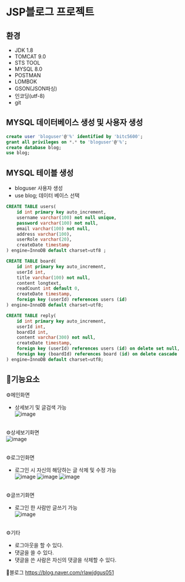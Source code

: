 # JSP블로그 프로젝트
## 환경
- JDK 1.8
- TOMCAT 9.0
- STS TOOL
- MYSQL 8.0
- POSTMAN
- LOMBOK
- GSON(JSON파싱)
- 인코딩(utf-8)
- git



## MYSQL 데이터베이스 생성 및 사용자 생성
```SQL
create user 'bloguser'@'%' identified by 'bitc5600';
grant all privileges on *.* to 'bloguser'@'%';
create database blog;
use blog;
```

## MYSQL 테이블 생성
- bloguser 사용자 생성
- use blog;  데이터 베이스 선택

```SQL
CREATE TABLE users(
	id int primary key auto_increment,
    username varchar(100) not null unique,
    password varchar(100) not null,
    email varchar(100) not null,
    address varchar(100),
    userRole varchar(20),
    createDate timestamp
) engine=InnoDB default charset=utf8 ;

CREATE TABLE board(
	id int primary key auto_increment,
    userId int,
    title varchar(100) not null,
    content longtext,
    readCount int default 0,
    createDate timestamp,
    foreign key (userId) references users (id)
) engine=InnoDB default charset=utf8;

CREATE TABLE reply(
	id int primary key auto_increment,
    userId int,
    boardId int,
    content varchar(300) not null,
    createDate timestamp,
    foreign key (userId) references users (id) on delete set null,
    foreign key (boardId) references board (id) on delete cascade
) engine=InnoDB default charset=utf8;
```

## 🥇기능요소
⚙메인화면 
+ 상세보기 및 글검색 가능 <br/> 
![image](https://user-images.githubusercontent.com/74044292/104454001-9675ac80-55e8-11eb-937c-f9811255a676.png)<br/><br/>

⚙상세보기화면<br/>
![image](https://user-images.githubusercontent.com/74044292/104454056-a55c5f00-55e8-11eb-8ae6-0e576a60a6f9.png)<br/><br/>

⚙로그인화면
+ 로그인 시 자신의 해당하는 글 삭제 및 수정 가능 <br/>
![image](https://user-images.githubusercontent.com/74044292/104454094-ae4d3080-55e8-11eb-911f-78fe051f5db8.png)
![image](https://user-images.githubusercontent.com/74044292/104454125-b73e0200-55e8-11eb-8c41-3ba318c35425.png)
![image](https://user-images.githubusercontent.com/74044292/104454421-2ca9d280-55e9-11eb-8875-6e03cd67978a.png)<br/><br/>

⚙글쓰기화면 
+ 로그인 한 사람만 글쓰기 가능 <br/>
![image](https://user-images.githubusercontent.com/74044292/104454385-1d2a8980-55e9-11eb-96bb-dcb8fed0f028.png)<br/><br/>

⚙기타<br/>
+ 로그아웃을 할 수 있다.
+ 댓글을 쓸 수 있다.
+ 댓글을 쓴 사람은 자신의 댓글을 삭제할 수 있다. <br/>

🥉블로그
https://blog.naver.com/rlawjdgus051
